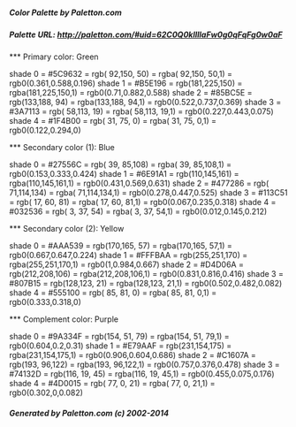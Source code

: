 
#####  Color Palette by Paletton.com
#####  Palette URL: http://paletton.com/#uid=62C0Q0kllllaFw0g0qFqFg0w0aF


*** Primary color: Green

   shade 0 = #5C9632 = rgb( 92,150, 50) = rgba( 92,150, 50,1) = rgb0(0.361,0.588,0.196)
   shade 1 = #B5E196 = rgb(181,225,150) = rgba(181,225,150,1) = rgb0(0.71,0.882,0.588)
   shade 2 = #85BC5E = rgb(133,188, 94) = rgba(133,188, 94,1) = rgb0(0.522,0.737,0.369)
   shade 3 = #3A7113 = rgb( 58,113, 19) = rgba( 58,113, 19,1) = rgb0(0.227,0.443,0.075)
   shade 4 = #1F4B00 = rgb( 31, 75,  0) = rgba( 31, 75,  0,1) = rgb0(0.122,0.294,0)

*** Secondary color (1): Blue

   shade 0 = #27556C = rgb( 39, 85,108) = rgba( 39, 85,108,1) = rgb0(0.153,0.333,0.424)
   shade 1 = #6E91A1 = rgb(110,145,161) = rgba(110,145,161,1) = rgb0(0.431,0.569,0.631)
   shade 2 = #477286 = rgb( 71,114,134) = rgba( 71,114,134,1) = rgb0(0.278,0.447,0.525)
   shade 3 = #113C51 = rgb( 17, 60, 81) = rgba( 17, 60, 81,1) = rgb0(0.067,0.235,0.318)
   shade 4 = #032536 = rgb(  3, 37, 54) = rgba(  3, 37, 54,1) = rgb0(0.012,0.145,0.212)

*** Secondary color (2): Yellow

   shade 0 = #AAA539 = rgb(170,165, 57) = rgba(170,165, 57,1) = rgb0(0.667,0.647,0.224)
   shade 1 = #FFFBAA = rgb(255,251,170) = rgba(255,251,170,1) = rgb0(1,0.984,0.667)
   shade 2 = #D4D06A = rgb(212,208,106) = rgba(212,208,106,1) = rgb0(0.831,0.816,0.416)
   shade 3 = #807B15 = rgb(128,123, 21) = rgba(128,123, 21,1) = rgb0(0.502,0.482,0.082)
   shade 4 = #555100 = rgb( 85, 81,  0) = rgba( 85, 81,  0,1) = rgb0(0.333,0.318,0)

*** Complement color: Purple

   shade 0 = #9A334F = rgb(154, 51, 79) = rgba(154, 51, 79,1) = rgb0(0.604,0.2,0.31)
   shade 1 = #E79AAF = rgb(231,154,175) = rgba(231,154,175,1) = rgb0(0.906,0.604,0.686)
   shade 2 = #C1607A = rgb(193, 96,122) = rgba(193, 96,122,1) = rgb0(0.757,0.376,0.478)
   shade 3 = #74132D = rgb(116, 19, 45) = rgba(116, 19, 45,1) = rgb0(0.455,0.075,0.176)
   shade 4 = #4D0015 = rgb( 77,  0, 21) = rgba( 77,  0, 21,1) = rgb0(0.302,0,0.082)


#####  Generated by Paletton.com (c) 2002-2014


